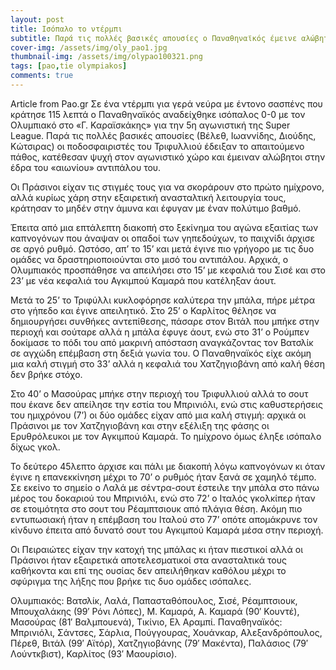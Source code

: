 ```yaml
---
layout: post
title: Ισόπαλο το ντέρμπι
subtitle: Παρά τις πολλές βασικές απουσίες ο Παναθηναϊκός έμεινε αλώβητος στο «Γ. Καραϊσκάκης»
cover-img: /assets/img/oly_pao1.jpg
thumbnail-img: /assets/img/olypao100321.png
tags: [pao,tie olympiakos]
comments: true
---
```

Article from Pao.gr 
Σε ένα ντέρμπι για γερά νεύρα με έντονο σασπένς που κράτησε 115 λεπτά ο Παναθηναϊκός αναδείχθηκε ισόπαλος 0-0 με τον Ολυμπιακό στο «Γ. Καραϊσκάκης» για την 5η αγωνιστική της Super League. Παρά τις πολλές βασικές απουσίες (Βέλεθ, Ιωαννίδης, Διούδης, Κώτσιρας) οι ποδοσφαιριστές του Τριφυλλιού έδειξαν το απαιτούμενο πάθος, κατέθεσαν ψυχή στον αγωνιστικό χώρο και έμειναν αλώβητοι στην έδρα του «αιωνίου» αντιπάλου του.

Οι Πράσινοι είχαν τις στιγμές τους για να σκοράρουν στο πρώτο ημίχρονο, αλλά κυρίως χάρη στην εξαιρετική ανασταλτική λειτουργία τους, κράτησαν το μηδέν στην άμυνα και έφυγαν με έναν πολύτιμο βαθμό.

Έπειτα από μια επτάλεπτη διακοπή στο ξεκίνημα του αγώνα εξαιτίας των καπνογόνων που άναψαν οι οπαδοί των γηπεδούχων, το παιχνίδι άρχισε σε αργό ρυθμό. Ωστόσο, απ’ το 15’ και μετά έγινε πιο γρήγορο με τις δυο ομάδες να δραστηριοποιούνται στο μισό του αντιπάλου. Αρχικά, ο Ολυμπιακός προσπάθησε να απειλήσει στο 15’ με κεφαλιά του Σισέ και στο 23’ με νέα κεφαλιά του Αγκιμπού Καμαρά που κατέληξαν άουτ.

Μετά το 25’ το Τριφύλλι κυκλοφόρησε καλύτερα την μπάλα, πήρε μέτρα στο γήπεδο και έγινε απειλητικό. Στο 25’ ο Καρλίτος θέλησε να δημιουργήσει συνθήκες αντεπίθεσης, πάσαρε στον Βιτάλ που μπήκε στην περιοχή και σούταρε αλλά η μπάλα έφυγε άουτ, ενώ στο 31’ ο Ρούμπεν δοκίμασε το πόδι του από μακρινή απόσταση αναγκάζοντας τον Βατσλίκ σε αγχώδη επέμβαση στη δεξιά γωνία του. Ο Παναθηναϊκός είχε ακόμη μια καλή στιγμή στο 33’ αλλά η κεφαλιά του Χατζηγιοβάνη από καλή θέση δεν βρήκε στόχο.

Στο 40’ ο Μασούρας μπήκε στην περιοχή του Τριφυλλιού αλλά το σουτ που έκανε δεν απείλησε την εστία του Μπρινιόλι, ενώ στις καθυστερήσεις του ημιχρόνου (7’) οι δύο ομάδες είχαν από μια καλή στιγμή: αρχικά οι Πράσινοι με τον Χατζηγιοβάνη και στην εξέλιξη της φάσης οι Ερυθρόλευκοι με τον Αγκιμπού Καμαρά. Το ημίχρονο όμως έληξε ισόπαλο δίχως γκολ.

Το δεύτερο 45λεπτο άρχισε και πάλι με διακοπή λόγω καπνογόνων κι όταν έγινε η επανεκκίνηση μέχρι το 70’ ο ρυθμός ήταν ξανά σε χαμηλό τέμπο. Σε εκείνο το σημείο ο Λαλά με σέντρα-σουτ έστειλε την μπάλα στο πάνω μέρος του δοκαριού του Μπρινιόλι, ενώ στο 72’ ο Ιταλός γκολκίπερ ήταν σε ετοιμότητα στο σουτ του Ρέαμπτσιουκ από πλάγια θέση. Ακόμη πιο εντυπωσιακή ήταν η επέμβαση του Ιταλού στο 77’ οπότε απομάκρυνε τον κίνδυνο έπειτα από δυνατό σουτ του Αγκιμπού Καμαρά μέσα στην περιοχή.

Οι Πειραιώτες είχαν την κατοχή της μπάλας κι ήταν πιεστικοί αλλά οι Πράσινοι ήταν εξαιρετικά αποτελεσματικοί στα ανασταλτικά τους καθήκοντα και επί της ουσίας δεν απειλήθηκαν καθόλου μέχρι το σφύριγμα της λήξης που βρήκε τις δυο ομάδες ισόπαλες.

Ολυμπιακός: Βατσλίκ, Λαλά, Παπασταθόπουλος, Σισέ, Ρέαμπτσιουκ, Μπουχαλάκης (99′ Ρόνι Λόπες), Μ. Καμαρά, Α. Καμαρά (90′ Κουντέ), Μασούρας (81′ Βαλμπουενά), Τικίνιο, Ελ Αραμπί.
Παναθηναϊκός: Μπρινιόλι, Σάντσες, Σάρλια, Πούγγουρας, Χουάνκαρ, Αλεξανδρόπουλος, Πέρεθ, Βιτάλ (99′ Αϊτόρ), Χατζηγιοβάνης (79′ Μακέντα), Παλάσιος (79′ Λούντκβιστ), Καρλίτος (93′ Μαουρίσιο).
